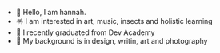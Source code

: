 - 🧬 Hello, I am hannah. 
- 🪅 I am interested in art, music, insects and holistic learning 
- 🌱 I recently graduated from Dev Academy 
- 🧠 My background is in design, writin, art and photography 
